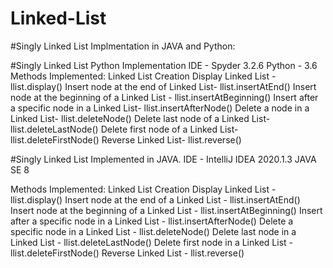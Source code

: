 # Linked-List
#Singly Linked List Implmentation in JAVA and Python:

#Singly Linked List Python Implementation
IDE - Spyder 3.2.6
Python - 3.6
Methods Implemented:
Linked List Creation
Display Linked List - llist.display() 
Insert node at the end of Linked List- llist.insertAtEnd()
Insert node at the beginning of a Linked List - llist.insertAtBeginning()
Insert after a specific node in a Linked List- llist.insertAfterNode()
Delete a node in a Linked List- llist.deleteNode()
Delete last node of a Linked List- llist.deleteLastNode()
Delete first node of a Linked List- llist.deleteFirstNode()
Reverse Linked List- llist.reverse()



#Singly Linked List Implemented in JAVA.
IDE - IntelliJ IDEA 2020.1.3
JAVA SE 8

Methods Implemented:
Linked List Creation
Display Linked List - llist.display() 
Insert node at the end of a Linked List - llist.insertAtEnd()
Insert node at the beginning of a Linked List - llist.insertAtBeginning()
Insert after a specific node in a Linked List - llist.insertAfterNode()
Delete a specific node in a Linked List - llist.deleteNode()
Delete last node in a Linked List - llist.deleteLastNode()
Delete first node in a Linked List - llist.deleteFirstNode()
Reverse Linked List - llist.reverse()
